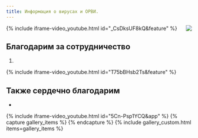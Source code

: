 ```yaml
---
title: Информация о вирусах и ОРВИ.
---
```


<a href="http://www.ya-roditel.ru/" target="_blank"><img src="{{site.baseurl}}/files/teasers/objavlenie-banner.gif" style="float:right;margin-left:20px;"></a>


{% include iframe-video_youtube.html id="_CsDksUF8kQ&feature" %}
## Благодарим за сотрудничество

1.
{% include iframe-video_youtube.html id="T75bBHsb2Ts&feature" %}

## Также сердечно благодарим

* 
{% include iframe-video_youtube.html id="5Cn-Psp1YCQ&app" %}
{% capture gallery_items %}
{% endcapture %}
{% include gallery_custom.html items=gallery_items %}
